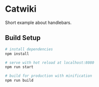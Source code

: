 # Catwiki

Short example about handlebars.

## Build Setup

``` bash
# install dependencies
npm install

# serve with hot reload at localhost:8080
npm run start

# build for production with minification
npm run build
```